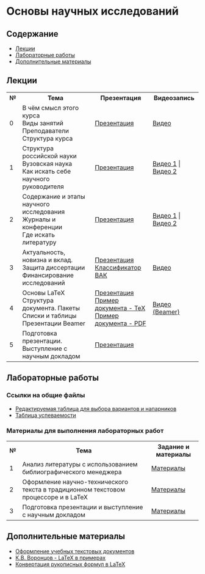 # Основы научных исследований

## Содержание
- [Лекции](#лекции)
- [Лабораторные работы](#лабораторные-работы)
- [Дополнительные материалы](#дополнительные-материалы)

## Лекции

<table>
<tr>
<th>№</th>
<th>Тема</th>
<th>Презентация</th>
<th>Видеозапись</th>
</tr>

<tr>
<td>0</td>
<td>В чём смысл этого курса<br/>
Виды занятий<br/>
Преподаватели<br/>
Структура курса</td>
<td><a href="https://github.com/itsecd/academic-fundamentals/blob/main/lectures/lecture00-course-info.pdf">Презентация</a></td>
<td><a href="https://youtu.be/FCkcE0lHLyU">Видео</a></td>
</tr>

<tr>
<td>1</td>
<td>Структура российской науки<br/>
Вузовская наука<br/>
Как искать себе научного руководителя<br/>
<td><a href="https://github.com/itsecd/academic-fundamentals/blob/main/lectures/lecture01-academic-work-structure.pdf">Презентация</a></td>
<td><a href="https://youtu.be/tBHvD__szDU">Видео 1</a> | <a href="https://youtu.be/ad5zWnXBLCM">Видео 2</a></td>
</tr>

<tr>
<td>2</td>
<td>Содержание и этапы научного исследования<br/>
Журналы и конференции<br/>
Где искать литературу<br/>
<td><a href="https://github.com/itsecd/academic-fundamentals/blob/main/lectures/lecture02-research-stages-and-literature.pdf">Презентация</a></td>
<td><a href="https://youtu.be/gL98OpeDjEg">Видео 1</a> | <a href="https://youtu.be/wUoiDHKT3Lk">Видео 2</a></td>
</tr>

<tr>
<td>3</td>
<td>Актуальность, новизна и вклад. <br/>
Защита диссертации<br/>
Финансирование исследований<br/>
<td>
<a href="https://github.com/itsecd/academic-fundamentals/blob/main/lectures/lecture03-novelty-financing.pdf">Презентация</a><br/>
<a href="https://github.com/itsecd/academic-fundamentals/blob/main/lectures/lecture03add1-vak-topics.pdf">Классификатор ВАК</a>
</td>
<td><a href="https://youtu.be/7kj57-AAHS8">Видео</a></td>
</tr>

<tr>
<td>4</td>
<td>Основы LaTeX<br/>
Структура документа. Пакеты<br/>
Списки и таблицы<br/>
Презентации Beamer<br/>
<td>
<a href="https://github.com/itsecd/academic-fundamentals/blob/main/lectures/lecture04-latex1.pdf">Презентация</a><br/>
<a href="https://github.com/itsecd/academic-fundamentals/blob/main/lectures/lecture04-latex1-sample.tex">Пример документа - TeX</a><br/>
<a href="https://github.com/itsecd/academic-fundamentals/blob/main/lectures/lecture04-latex1-sample.pdf">Пример документа - PDF</a>
</td>
<td><a href="https://github.com/itsecd/academic-fundamentals/blob/main/lectures/lecture04-beamer.mp4">Видео (Beamer)</a></td>
</tr>

<tr>
<td>5</td>
<td>Подготовка презентации.<br/>
Выступление с научным докладом<br/>
<td>
<a href="https://github.com/itsecd/academic-fundamentals/blob/main/lectures/lecture05-presentation.pdf">Презентация</a><br/>
</td>
<td></td>
</tr>

</table>

## Лабораторные работы

### Ссылки на общие файлы

- [Редактируемая таблица для выбора вариантов и напарников](https://docs.google.com/spreadsheets/d/1KnQVibQ7YXSuFpolsWrpcegj5rrirEDhWAP-Noav33I/edit?usp=sharing)
- [Таблица успеваемости](https://docs.google.com/spreadsheets/d/1SrCgRf4gSlT44tY5SuigzgGojsJL0W913bpX6NfPpJc/edit?usp=sharing)

### Материалы для выполнения лабораторных работ

<table>
<tr>
<th>№</th>
<th>Тема</th>
<th>Задание и материалы</th>
</tr>

<tr>
<td>1</td>
<td>Анализ литературы с использованием библиографического менеджера</td>
<td><a href="https://github.com/itsecd/academic-fundamentals/tree/main/lab-1">Материалы</a></td>
</tr>

<tr>
<td>2</td>
<td>Оформление научно-технического текста в традиционном текстовом процессоре и в LaTeX</td>
<td><a href="https://github.com/itsecd/academic-fundamentals/tree/main/lab-2">Материалы</a></td>
</tr>

<tr>
<td>3</td>
<td>Подготовка презентации и выступление с научным докладом</td>
<td><a href="https://github.com/itsecd/academic-fundamentals/tree/main/lab-3">Материалы</a></td>
</tr>

</table>

## Дополнительные материалы

- [Оформление учебных текстовых документов](https://github.com/itsecd/general)
- [К.В. Воронцов - LaTeX  в примерах](http://www.ccas.ru/voron/download/voron05latex.pdf)
- [Конвертация рукописных формул в LaTeX](https://detexify.kirelabs.org/classify.html)
